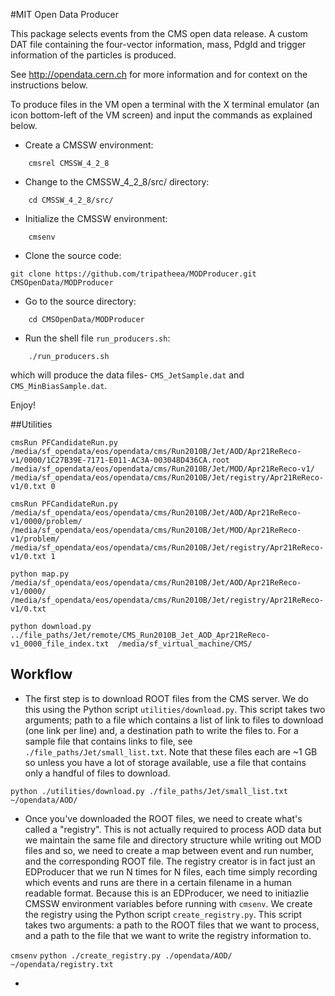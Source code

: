 #MIT Open Data Producer

This package selects events from the CMS open
data release. A custom DAT file containing the four-vector information, mass, PdgId and trigger information of the particles is produced.

See http://opendata.cern.ch for more information and for context on the instructions below.

To produce files in the VM open a terminal with the X terminal emulator (an icon bottom-left of the VM screen)
and input the commands as explained below.

* Create a CMSSW environment: 

```
    cmsrel CMSSW_4_2_8
```

* Change to the CMSSW_4_2_8/src/ directory:

```
    cd CMSSW_4_2_8/src/
```
* Initialize the CMSSW environment:

```
    cmsenv
```
* Clone the source code:


```git clone https://github.com/tripatheea/MODProducer.git CMSOpenData/MODProducer```


* Go to the source directory:

```
    cd CMSOpenData/MODProducer
```
* Run the shell file `run_producers.sh`:

```
    ./run_producers.sh
```
which will produce the data files-  `CMS_JetSample.dat` and `CMS_MinBiasSample.dat`.

Enjoy!

##Utilities

```
cmsRun PFCandidateRun.py /media/sf_opendata/eos/opendata/cms/Run2010B/Jet/AOD/Apr21ReReco-v1/0000/1C27B39E-7171-E011-AC3A-003048D436CA.root /media/sf_opendata/eos/opendata/cms/Run2010B/Jet/MOD/Apr21ReReco-v1/ /media/sf_opendata/eos/opendata/cms/Run2010B/Jet/registry/Apr21ReReco-v1/0.txt 0
```
```
cmsRun PFCandidateRun.py /media/sf_opendata/eos/opendata/cms/Run2010B/Jet/AOD/Apr21ReReco-v1/0000/problem/ /media/sf_opendata/eos/opendata/cms/Run2010B/Jet/MOD/Apr21ReReco-v1/problem/ /media/sf_opendata/eos/opendata/cms/Run2010B/Jet/registry/Apr21ReReco-v1/0.txt 1
```
```
python map.py /media/sf_opendata/eos/opendata/cms/Run2010B/Jet/AOD/Apr21ReReco-v1/0000/ /media/sf_opendata/eos/opendata/cms/Run2010B/Jet/registry/Apr21ReReco-v1/0.txt
```

```
python download.py ../file_paths/Jet/remote/CMS_Run2010B_Jet_AOD_Apr21ReReco-v1_0000_file_index.txt  /media/sf_virtual_machine/CMS/
```


## Workflow


- The first step is to download ROOT files from the CMS server. We do this using the Python script `utilities/download.py`. This script takes two arguments; path to a file which contains a list of link to files to download (one link per line) and, a destination path to write the files to. For a sample file that contains links to file, see `./file_paths/Jet/small_list.txt`. Note that these files each are ~1 GB so unless you have a lot of storage available, use a file that contains only a handful of files to download. 

`python ./utilities/download.py ./file_paths/Jet/small_list.txt ~/opendata/AOD/`

- Once you've downloaded the ROOT files, we need to create what's called a "registry". This is not actually required to process AOD data but we maintain the same file and directory structure while writing out MOD files and so, we need to create a map between event and run number, and the corresponding ROOT file. The registry creator is in fact just an EDProducer that we run N times for N files, each time simply recording which events and runs are there in a certain filename in a human readable format. Because this is an EDProducer, we need to initiazlie CMSSW environment variables before running with `cmsenv`. We create the registry using the Python script `create_registry.py`. This script takes two arguments: a path to the ROOT files that we want to process, and a path to the file that we want to write the registry information to.

`cmsenv`
`python ./create_registry.py ./opendata/AOD/ ~/opendata/registry.txt`

- 